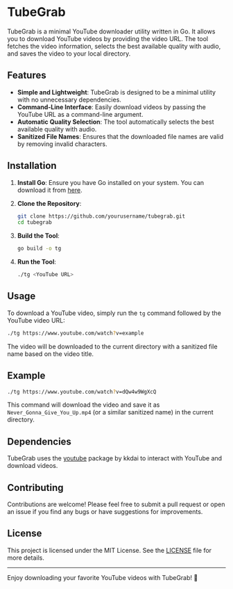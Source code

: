 # TubeGrab

TubeGrab is a minimal YouTube downloader utility written in Go. It allows you to download YouTube videos by providing the video URL. The tool fetches the video information, selects the best available quality with audio, and saves the video to your local directory.

## Features

- **Simple and Lightweight**: TubeGrab is designed to be a minimal utility with no unnecessary dependencies.
- **Command-Line Interface**: Easily download videos by passing the YouTube URL as a command-line argument.
- **Automatic Quality Selection**: The tool automatically selects the best available quality with audio.
- **Sanitized File Names**: Ensures that the downloaded file names are valid by removing invalid characters.

## Installation

1. **Install Go**: Ensure you have Go installed on your system. You can download it from [here](https://golang.org/dl/).

2. **Clone the Repository**:
   ```bash
   git clone https://github.com/yourusername/tubegrab.git
   cd tubegrab
   ```

3. **Build the Tool**:
   ```bash
   go build -o tg
   ```

4. **Run the Tool**:
   ```bash
   ./tg <YouTube URL>
   ```

## Usage

To download a YouTube video, simply run the `tg` command followed by the YouTube video URL:

```bash
./tg https://www.youtube.com/watch?v=example
```

The video will be downloaded to the current directory with a sanitized file name based on the video title.

## Example

```bash
./tg https://www.youtube.com/watch?v=dQw4w9WgXcQ
```

This command will download the video and save it as `Never_Gonna_Give_You_Up.mp4` (or a similar sanitized name) in the current directory.

## Dependencies

TubeGrab uses the [youtube](https://github.com/kkdai/youtube) package by kkdai to interact with YouTube and download videos.

## Contributing

Contributions are welcome! Please feel free to submit a pull request or open an issue if you find any bugs or have suggestions for improvements.

## License

This project is licensed under the MIT License. See the [LICENSE](LICENSE) file for more details.

---

Enjoy downloading your favorite YouTube videos with TubeGrab! 🎥
